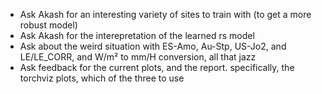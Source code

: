 * Ask Akash for an interesting variety of sites to train with (to get a more robust model)
* Ask Akash for the interepretation of the learned rs model 
* Ask about the weird situation with ES-Amo, Au-Stp, US-Jo2, and LE/LE_CORR, and W/m² to mm/H conversion, all that jazz
* Ask feedback for the current plots, and the report. specifically, the torchviz plots, which of the three to use